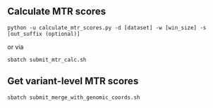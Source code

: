 ## Calculate MTR scores
```
python -u calculate_mtr_scores.py -d [dataset] -w [win_size] -s [out_suffix (optional)]
```
or via
```
sbatch submit_mtr_calc.sh
```



## Get variant-level MTR scores
```
sbatch submit_merge_with_genomic_coords.sh
```
